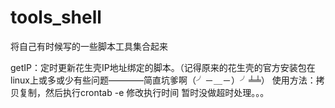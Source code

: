 # tools_shell

将自己有时候写的一些脚本工具集合起来


getIP：定时更新花生壳IP地址绑定的脚本。（记得原来的花生壳的官方安装包在linux上或多或少有些问题————简直坑爹啊（╯－＿－）╯╧╧）
使用方法：拷贝复制，然后执行crontab -e 修改执行时间
暂时没做超时处理。。。
